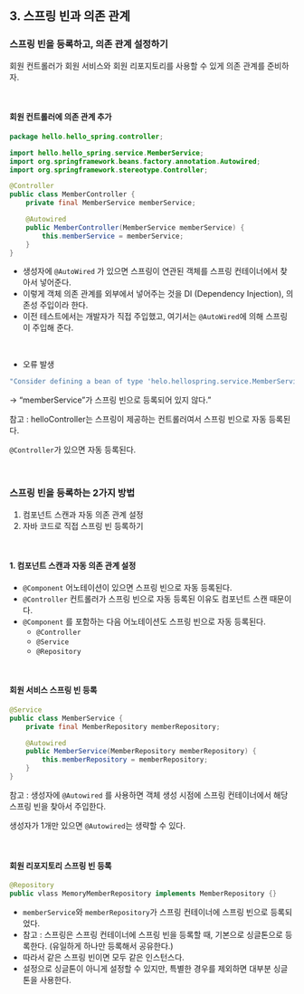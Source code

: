 ## 3. 스프링 빈과 의존 관계

### 스프링 빈을 등록하고, 의존 관계 설정하기

회원 컨트롤러가 회원 서비스와 회원 리포지토리를 사용할 수 있게 의존 관계를 준비하자.

<br/>

#### 회원 컨트롤러에 의존 관계 추가

```java
package hello.hello_spring.controller;

import hello.hello_spring.service.MemberService;
import org.springframework.beans.factory.annotation.Autowired;
import org.springframework.stereotype.Controller;

@Controller
public class MemberController {
    private final MemberService memberService;

    @Autowired
    public MemberController(MemberService memberService) {
        this.memberService = memberService;
    }
}
```

- 생성자에 `@AutoWired` 가 있으면 스프링이 연관된 객체를 스프링 컨테이너에서 찾아서 넣어준다.
- 이렇게 객체 의존 관계를 외부에서 넣어주는 것을 DI (Dependency Injection), 의존성 주입이라 한다.
- 이전 테스트에서는 개발자가 직접 주입했고, 여기서는 `@AutoWired`에 의해 스프링이 주입해 준다.

<br/>

- 오류 발생

```java
"Consider defining a bean of type 'helo.hellospring.service.MemberService' in your configuration."
```

→ “memberService”가 스프링 빈으로 등록되어 있지 않다.”

참고 : helloController는 스프링이 제공하는 컨트롤러여서 스프링 빈으로 자동 등록된다.

`@Controller`가 있으면 자동 등록된다.

<br/>

### 스프링 빈을 등록하는 2가지 방법

1. 컴포넌트 스캔과 자동 의존 관계 설정
2. 자바 코드로 직접 스프링 빈 등록하기

<br/>

#### 1. 컴포넌트 스캔과 자동 의존 관계 설정

- `@Component`  어노테이션이 있으면 스프링 빈으로 자동 등록된다.
- `@Controller`  컨트롤러가 스프링 빈으로 자동 등록된 이유도 컴포넌트 스캔 때문이다.
- `@Component` 를 포함하는 다음 어노테이션도 스프링 빈으로 자동 등록된다.
    - `@Controller`
    - `@Service`
    - `@Repository`

<br/>

#### 회원 서비스 스프링 빈 등록

```java
@Service
public class MemberService {
    private final MemberRepository memberRepository;

    @Autowired
    public MemberService(MemberRepository memberRepository) {
        this.memberRepository = memberRepository;
    }
}
```

참고 : 생성자에 `@Autowired` 를 사용하면 객체 생성 시점에 스프링 컨테이너에서 해당 스프링 빈을 찾아서 주입한다.

생성자가 1개만 있으면 `@Autowired`는 생략할 수 있다.

<br/>

#### 회원 리포지토리 스프링 빈 등록

```java
@Repository
public vlass MemoryMemberRepository implements MemberRepository {}
```

- `memberService`와 `memberRepository`가 스프링 컨테이너에 스프링 빈으로 등록되었다.
- 참고 : 스프링은 스프링 컨테이너에 스프링 빈을 등록할 때, 기본으로 싱글톤으로 등록한다. (유일하게 하나만 등록해서 공유한다.)
- 따라서 같은 스프링 빈이면 모두 같은 인스턴스다.
- 설정으로 싱글톤이 아니게 설정할 수 있지만, 특별한 경우를 제외하면 대부분 싱글톤을 사용한다.